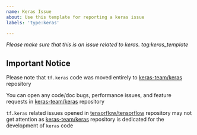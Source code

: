 ```yaml
---
name: Keras Issue 
about: Use this template for reporting a keras issue 
labels: 'type:keras'

---
```


<em>Please make sure that this is an issue related to keras.
tag:keras_template</em>

## **Important Notice**

Please note that `tf.keras` code was moved entirely to [keras-team/keras](https://github.com/keras-team/keras) repository

You can open any code/doc bugs, performance issues, and feature requests in [keras-team/keras](https://github.com/keras-team/keras/issues) repository

`tf.keras` related issues opened in
[tensorflow/tensorflow](https://github.com/tensorflow/tensorflow) repository may
not get attention as [keras-team/keras](https://github.com/keras-team/keras)
repository is dedicated for the development of `keras` code
